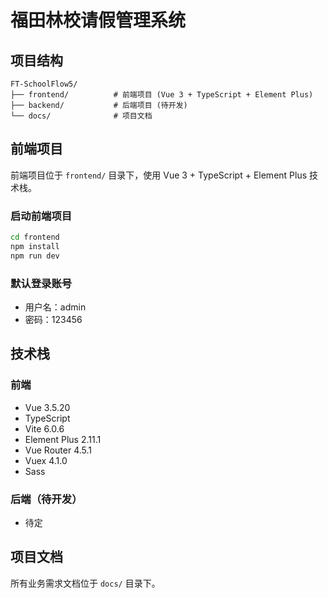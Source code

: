# 福田林校请假管理系统

## 项目结构

```
FT-SchoolFlow5/
├── frontend/          # 前端项目 (Vue 3 + TypeScript + Element Plus)
├── backend/           # 后端项目 (待开发)
└── docs/              # 项目文档
```

## 前端项目

前端项目位于 `frontend/` 目录下，使用 Vue 3 + TypeScript + Element Plus 技术栈。

### 启动前端项目

```bash
cd frontend
npm install
npm run dev
```

### 默认登录账号

- 用户名：admin
- 密码：123456

## 技术栈

### 前端
- Vue 3.5.20
- TypeScript
- Vite 6.0.6
- Element Plus 2.11.1
- Vue Router 4.5.1
- Vuex 4.1.0
- Sass

### 后端（待开发）
- 待定

## 项目文档

所有业务需求文档位于 `docs/` 目录下。
